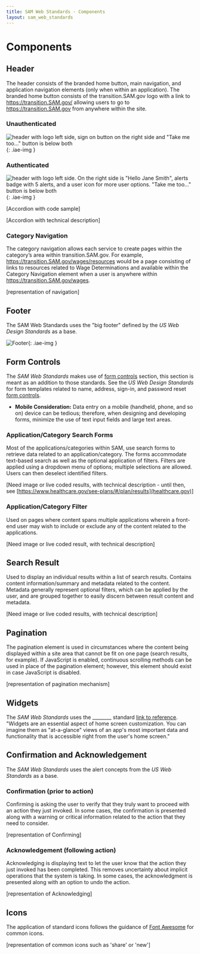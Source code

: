 ```yaml
---
title: SAM Web Standards - Components
layout: sam_web_standards
---
```


# Components

## Header

The header consists of the branded home button, main navigation, and application navigation elements (only when within an application). The branded home button consists of the transition.SAM.gov logo with a link to https://transition.SAM.gov/ allowing users to go to https://transition.SAM.gov from anywhere within the site.

### Unauthenticated

![header with logo left side, sign on button on the right side and "Take me too..." button is below both]( {{site.baseurl}}/sam_web_standards/images/components/unauthenticated_header.png "Unauthenticated Header"){: .iae-img }

### Authenticated

![header with logo left side. On the right side is "Hello Jane Smith", alerts badge with 5 alerts, and a user icon for more user options. "Take me too..." button is below both]( {{site.baseurl}}/sam_web_standards/images/components/authenticated_header.png "Authenticated Header"){: .iae-img }

[Accordion with code sample]

[Accordion with technical description]

### Category Navigation

The category navigation allows each service to create pages within the category’s area within transition.SAM.gov. For example, https://transition.SAM.gov/wages/resources would be a page consisting of links to resources related to Wage Determinations and available within the Category Navigation element when a user is anywhere within https://transition.SAM.gov/wages.

[representation of navigation]

## Footer

The SAM Web Standards uses the "big footer" defined by the *US Web Design Standards* as a base.

![]( {{site.baseurl}}/sam_web_standards/images/components/footer.png "Footer"){: .iae-img }

## Form Controls

The *SAM Web Standards* makes use of [form controls](https://playbook.cio.gov/designstandards/form-controls/) section, this section is meant as an addition to those standards. See the *US Web Design Standards* for form templates related to name, address, sign-in, and password reset [form controls](https://playbook.cio.gov/designstandards/form-controls/).

- **Mobile Consideration:** Data entry on a mobile (handheld, phone, and so on) device can be tedious; therefore, when designing and developing forms, minimize the use of text input fields and large text areas.

### Application/Category Search Forms

Most of the applications/categories within SAM, use search forms to retrieve data related to an application/category. The forms accommodate text-based search as well as the optional application of filters. Filters are applied using a dropdown menu of options; multiple selections are allowed. Users can then deselect identified filters.

[Need image or live coded results, with technical description - until then, see [https://www.healthcare.gov/see-plans/#/plan/results](healthcare.gov)]

### Application/Category Filter

Used on pages where content spans multiple applications wherein a front-end user may wish to include or exclude any of the content related to the applications.

[Need image or live coded result, with technical description]

## Search Result

Used to display an individual results within a list of search results. Contains content information/summary and metadata related to the content. Metadata generally represent optional filters, which can be applied by the user, and are grouped together to easily discern between result content and metadata.

[Need image or live coded results, with technical description]

## Pagination

The pagination element is used in circumstances where the content being displayed within a site area that cannot be fit on one page (search results, for example). If JavaScript is enabled, continuous scrolling methods can be used in place of the pagination element; however, this element should exist in case JavaScript is disabled.

[representation of pagination mechanism]

## Widgets

The *SAM Web Standards* uses the ________ standard [link to reference](). "Widgets are an essential aspect of home screen customization. You can imagine them as "at-a-glance" views of an app's most important data and functionality that is accessible right from the user's home screen."

## Confirmation and Acknowledgement

The *SAM Web Standards* uses the alert concepts from the *US Web Standards* as a base.

### Confirmation (prior to action)

Confirming is asking the user to verify that they truly want to proceed with an action they just invoked. In some cases, the confirmation is presented along with a warning or critical information related to the action that they need to consider.

[representation of Confirming]        

### Acknowledgement (following action)

Acknowledging is displaying text to let the user know that the action they just invoked has been completed. This removes uncertainty about implicit operations that the system is taking. In some cases, the acknowledgment is presented along with an option to undo the action.

[representation of Acknowledging]

## Icons

The application of standard icons follows the guidance of [Font Awesome](https://fortawesome.github.io/Font-Awesome/icons/) for common icons.

[representation of common icons such as 'share' or 'new']